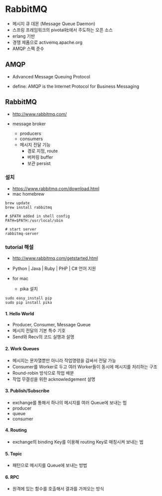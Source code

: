 # RabbitMQ
- 메시지 큐 데몬 (Message Queue Daemon)
- 스프링 프레임워크의 pivotal社에서 주도하는 오픈 소스
- erlang 기반
- 경쟁 제품으로 activemq.apache.org
- AMQP 스펙 준수

## AMQP
- Advanced Message Queuing Protocol

- define: AMQP is the Internet Protocol for Business Messaging

## RabbitMQ
- http://www.rabbitmq.com/

- message broker
  - producers
  - consumers
  - 메시지 전달 기능
    - 경로 지정, route
    - 버퍼링 buffer
    - 보관 persist

### 설치
- https://www.rabbitmq.com/download.html
- mac homebrew

```
brew update
brew install rabbitmq

# $PATH added in shell config
PATH=$PATH:/usr/local/sbin

# start server
rabbitmq-server
```


### tutorial 해설
- http://www.rabbitmq.com/getstarted.html
- Python | Java | Ruby | PHP | C# 언어 지원

- for mac
  - pika 설치
```
sudo easy_install pip
sudo pip install pika
```

#### 1. Hello World
- Producer, Consumer, Message Queue
- 메시지 전달의 기본 특수 기호
- Send와 Recv의 코드 실행과 설명

#### 2. Work Queues
- 메시지는 문자열뿐만 아니라 작업명령을 감싸서 전달 가능
- Consumer를 Worker로 두고 여러 Worker들이 동시에 메시지를 처리하는 구조
- Round-robin 방식으로 작업 배분
- 작업 무결성을 위한 acknowledgement 설명

#### 3. Publish/Subscribe
- exchange를 통해서 하나의 메시지를 여러 Queue에 보내는 법
- producer
- queue
- consumer

#### 4. Routing
- exchange의 binding Key를 이용해 routing Key로 매칭시켜 보내는 법

#### 5. Topic
- 패턴으로 메시지를 Queue에 보내는 방법

#### 6. RPC
- 원격에 있는 함수를 호출해서 결과를 가져오는 방식

